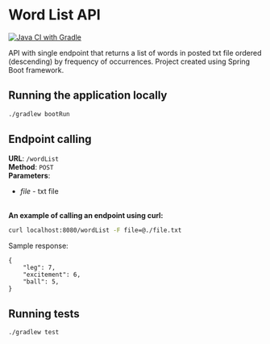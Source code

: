 # Word List API

[![Java CI with Gradle](https://github.com/mateusz800/WordList/actions/workflows/gradle.yml/badge.svg)](https://github.com/mateusz800/WordList/actions/workflows/gradle.yml)

API with single endpoint that returns a list of words in posted txt file ordered (descending) by 
frequency of occurrences. Project created using Spring Boot framework.

## Running the application locally
```bash
./gradlew bootRun
```

## Endpoint calling
**URL**: `/wordList`\
**Method**: `POST`\
**Parameters**: 
* *file* - txt file

\
**An example of calling an endpoint using curl:**
```bash
curl localhost:8080/wordList -F file=@./file.txt
```

Sample response:
```
{
    "leg": 7,
    "excitement": 6,
    "ball": 5,
}
```

## Running tests
``` 
./gradlew test
```






